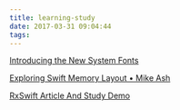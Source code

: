 ```yaml
---
title: learning-study
date: 2017-03-31 09:04:44
tags:
---
```

[Introducing the New System Fonts]( https://developer.apple.com/videos/play/wwdc2015/804/ ) 

[ Exploring Swift Memory Layout • Mike Ash]( https://www.youtube.com/watch?v=ERYNyrfXjlg&t=2861s) 

[RxSwift Article And Study Demo](https://github.com/AloneMonkey/RxSwiftStudy)